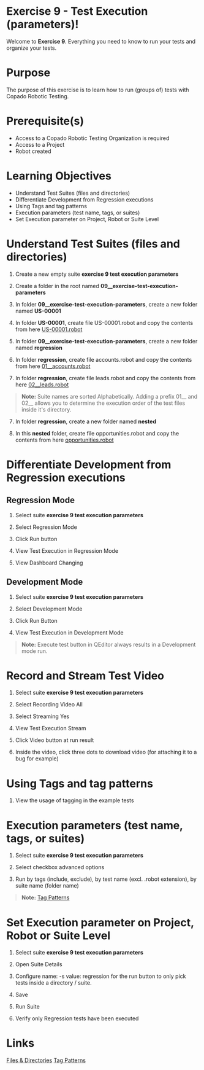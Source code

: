 # Exercise 9 - Test Execution (parameters)!

Welcome to **Exercise 9**. Everything you need to know to run your tests and organize your tests.

# Purpose

The purpose of this exercise is to learn how to run (groups of) tests with Copado Robotic Testing.

# Prerequisite(s)

- Access to a Copado Robotic Testing Organization is required
- Access to a Project
- Robot created

# Learning Objectives

- Understand Test Suites (files and directories)
- Differentiate Development from Regression executions
- Using Tags and tag patterns
- Execution parameters (test name, tags, or suites)
- Set Execution parameter on Project, Robot or Suite Level

# Understand Test Suites (files and directories)

1. Create a new empty suite **exercise 9 test execution parameters**

2. Create a folder in the root named **09__exercise-test-execution-parameters**

3. In folder **09__exercise-test-execution-parameters**, create a new folder named **US-00001**

4. In folder **US-00001**, create file US-00001.robot and copy the contents from here [US-00001.robot](US-00001/US-00001.robot)

4. In folder **09__exercise-test-execution-parameters**, create a new folder named **regression**

5. In folder **regression**, create file accounts.robot and copy the contents from here [01__accounts.robot](regression/01__accounts.robot)

6. In folder **regression**, create file leads.robot and copy the contents from here [02__leads.robot](regression/02__leads.robot)

> **Note:** Suite names are sorted Alphabetically. Adding a prefix 01__ and 02__ allows you to determine the execution order of the test files inside it's directory.

7. In folder **regression**, create a new folder named **nested**

8. In this **nested** folder, create file opportunities.robot and copy the contents from here [opportunities.robot](regression/nested/opportunities.robot)

# Differentiate Development from Regression executions

## Regression Mode

1. Select suite **exercise 9 test execution parameters**

2. Select Regression Mode

3. Click Run button

4. View Test Execution in Regression Mode

5. View Dashboard Changing

## Development Mode

1. Select suite **exercise 9 test execution parameters**

2. Select Development Mode

3. Click Run Button

4. View Test Execution in Development Mode

> **Note:** Execute test button in QEditor always results in a Development mode run.

# Record and Stream Test Video

1. Select suite **exercise 9 test execution parameters**

2. Select Recording Video All

2. Select Streaming Yes

3. View Test Execution Stream

4. Click Video button at run result

5. Inside the video, click three dots to download video (for attaching it to a bug for example)

# Using Tags and tag patterns

1. View the usage of tagging in the example tests

# Execution parameters (test name, tags, or suites)

1. Select suite **exercise 9 test execution parameters**

2. Select checkbox advanced options

3. Run by tags (include, exclude), by test name (excl. .robot extension), by suite name (folder name)

> **Note:** [Tag Patterns](https://robotframework.org/robotframework/latest/RobotFrameworkUserGuide.html#tag-patterns)

# Set Execution parameter on Project, Robot or Suite Level

1. Select suite **exercise 9 test execution parameters**

2. Open Suite Details

3. Configure   name: -s    value: regression for the run button to only pick tests inside a directory / suite.

4. Save

5. Run Suite

6. Verify only Regression tests have been executed

# Links
[Files & Directories](https://robotframework.org/robotframework/latest/RobotFrameworkUserGuide.html#files-and-directories)
[Tag Patterns](https://robotframework.org/robotframework/latest/RobotFrameworkUserGuide.html#tag-patterns)